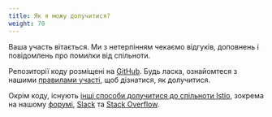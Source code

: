 ```yaml
---
title: Як я можу долучитися?
weight: 70
---
```


Ваша участь вітається. Ми з нетерпінням чекаємо відгуків, доповнень і повідомлень про помилки від спільноти.

Репозиторії коду розміщені на [GitHub](https://github.com/istio). Будь ласка, ознайомтеся з нашими [правилами участі](https://github.com/istio/community/blob/master/CONTRIBUTING.md), щоб дізнатися, як долучитися.

Окрім коду, існують [інші способи долучитися до спільноти Istio](/get-involved/), зокрема на нашому [форумі](https://discuss.istio.io), [Slack](https://slack.istio.io) та [Stack Overflow](https://stackoverflow.com/questions/tagged/istio).
